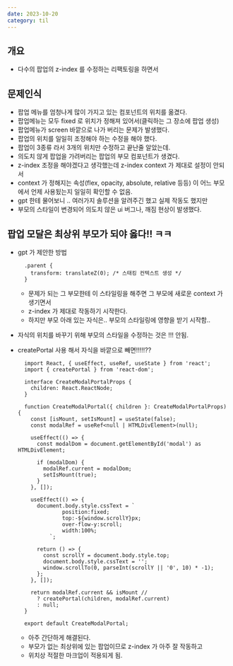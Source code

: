 ```yaml
---
date: 2023-10-20
category: til
---
```


## 개요

- 다수의 팝업의 z-index 를 수정하는 리팩토링을 하면서

## 문제인식

- 팝업 메뉴를 엄청나게 많이 가지고 있는 컴포넌트의 위치를 옮겼다.
- 팝업메뉴는 모두 fixed 로 위치가 정해져 있어서(클릭하는 그 장소에 팝업 생성)
- 팝업메뉴가 screen 바깥으로 나가 버리는 문제가 발생했다.
- 팝업의 위치를 일일히 조정해야 하는 수정을 해야 했다.
- 팝업이 3종류 라서 3개의 위치만 수정하고 끝난줄 알았는데.
- 의도치 않게 팝업을 가려버리는 팝업의 부모 컴포넌트가 생겼다.
- z-index 조정을 해야겠다고 생각했는데 z-index context 가 제대로 설정이 안되서
- context 가 정해지는 속성(flex, opacity, absolute, relative 등등) 이 어느 부모에서 언제 사용됬는지 일일히 확인할 수 없음.
- gpt 한테 물어보니 .. 여러가지 솔루션을 알려주긴 했고 실제 작동도 했지만
- 부모의 스타일이 변경되어 의도치 않은 ui 버그나, 깨짐 현상이 발생했다.

## 팝업 모달은 최상위 부모가 되야 옳다!! ㅋㅋ

- gpt 가 제안한 방법
  ```
    .parent {
      transform: translateZ(0); /* 스태킹 컨텍스트 생성 */
    }
  ```
  - 문제가 되는 그 부모한테 이 스타일링을 해주면 그 부모에 새로운 context 가 생기면서
  - z-index 가 제대로 작동하기 시작한다.
  - 하지만 부모 아래 있는 자식은.. 부모의 스타일링에 영향을 받기 시작함..
- 자식의 위치를 바꾸기 위해 부모의 스타일을 수정하는 것은 !!! 안됨.
- createPortal 사용 해서 자식을 바깥으로 빼면!!!!!??

  ```
    import React, { useEffect, useRef, useState } from 'react';
    import { createPortal } from 'react-dom';

    interface CreateModalPortalProps {
      children: React.ReactNode;
    }

    function CreateModalPortal({ children }: CreateModalPortalProps) {
      const [isMount, setIsMount] = useState(false);
      const modalRef = useRef<null | HTMLDivElement>(null);

      useEffect(() => {
        const modalDom = document.getElementById('modal') as HTMLDivElement;

        if (modalDom) {
          modalRef.current = modalDom;
          setIsMount(true);
        }
      }, []);

      useEffect(() => {
        document.body.style.cssText = `
                position:fixed;
                top:-${window.scrollY}px;
                over-flow-y:scroll;
                width:100%;
            `;

        return () => {
          const scrollY = document.body.style.top;
          document.body.style.cssText = '';
          window.scrollTo(0, parseInt(scrollY || '0', 10) * -1);
        };
      }, []);

      return modalRef.current && isMount //
        ? createPortal(children, modalRef.current)
        : null;
    }

    export default CreateModalPortal;

  ```

  - 아주 간단하게 해결된다.
  - 부모가 없는 최상위에 있는 팝업이므로 z-index 가 아주 잘 작동하고
  - 위치상 적절한 마크업이 적용되게 됨.

